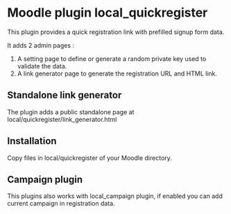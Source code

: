 # Moodle plugin local_quickregister

This plugin provides a quick registration link with prefilled signup form data.

It adds 2 admin pages :
1. A setting page to define or generate a random private key used to validate the data.
2. A link generator page to generate the registration URL and HTML link.

## Standalone link generator
The plugin adds a public standalone page at local/quickregister/link_generator.html

## Installation
Copy files in local/quickregister of your Moodle directory.

## Campaign plugin
This plugins also works with local_campaign plugin, if enabled you can add current campaign in registration data.
